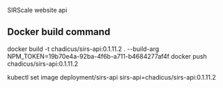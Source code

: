 SIRScale website api

## Docker build command
docker build -t chadicus/sirs-api:0.1.11.2 . --build-arg NPM_TOKEN=19b70e4a-92ba-4f6b-a711-b4684277af4f
docker push chadicus/sirs-api:0.1.11.2

kubectl set image deployment/sirs-api sirs-api=chadicus/sirs-api:0.1.11.2
